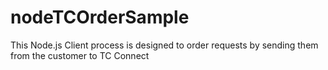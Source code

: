 # nodeTCOrderSample
This Node.js Client process is designed to order requests by sending them from the customer to TC Connect
